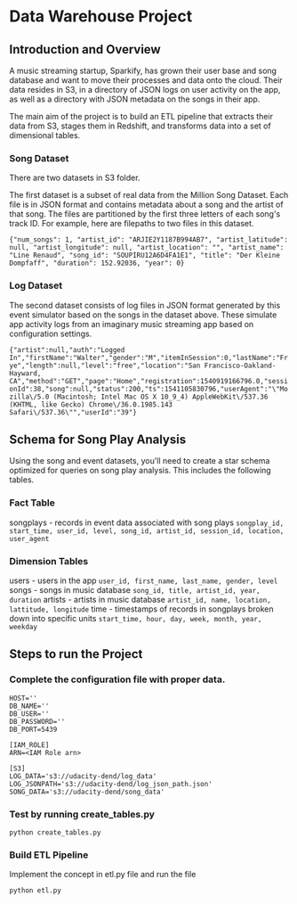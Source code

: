# Data Warehouse Project

## Introduction and Overview
A music streaming startup, Sparkify, has grown their user base and song database and want to move their processes and data onto the cloud. Their data resides in S3, in a directory of JSON logs on user activity on the app, as well as a directory with JSON metadata on the songs in their app.

The main aim of the project is to build an ETL pipeline that extracts their data from S3, stages them in Redshift, and transforms data into a set of dimensional tables. 

### Song Dataset
There are two datasets in S3 folder.

The first dataset is a subset of real data from the Million Song Dataset. Each file is in JSON format and contains metadata about a song and the artist of that song. The files are partitioned by the first three letters of each song's track ID. For example, here are filepaths to two files in this dataset.

```{"num_songs": 1, "artist_id": "ARJIE2Y1187B994AB7", "artist_latitude": null, "artist_longitude": null, "artist_location": "", "artist_name": "Line Renaud", "song_id": "SOUPIRU12A6D4FA1E1", "title": "Der Kleine Dompfaff", "duration": 152.92036, "year": 0}```

### Log Dataset
The second dataset consists of log files in JSON format generated by this event simulator based on the songs in the dataset above. These simulate app activity logs from an imaginary music streaming app based on configuration settings.

```{"artist":null,"auth":"Logged In","firstName":"Walter","gender":"M","itemInSession":0,"lastName":"Frye","length":null,"level":"free","location":"San Francisco-Oakland-Hayward, CA","method":"GET","page":"Home","registration":1540919166796.0,"sessionId":38,"song":null,"status":200,"ts":1541105830796,"userAgent":"\"Mozilla\/5.0 (Macintosh; Intel Mac OS X 10_9_4) AppleWebKit\/537.36 (KHTML, like Gecko) Chrome\/36.0.1985.143 Safari\/537.36\"","userId":"39"}```

## Schema for Song Play Analysis
Using the song and event datasets, you'll need to create a star schema optimized for queries on song play analysis. This includes the following tables.

### Fact Table
songplays - records in event data associated with song plays
```songplay_id, start_time, user_id, level, song_id, artist_id, session_id, location, user_agent```

### Dimension Tables
users - users in the app
```user_id, first_name, last_name, gender, level```
songs - songs in music database
```song_id, title, artist_id, year, duration```
artists - artists in music database
```artist_id, name, location, lattitude, longitude```
time - timestamps of records in songplays broken down into specific units
```start_time, hour, day, week, month, year, weekday```

## Steps to run the Project

### Complete the configuration file with proper data. 
``` [CLUSTER]
HOST=''
DB_NAME=''
DB_USER=''
DB_PASSWORD=''
DB_PORT=5439

[IAM_ROLE]
ARN=<IAM Role arn>

[S3]
LOG_DATA='s3://udacity-dend/log_data'
LOG_JSONPATH='s3://udacity-dend/log_json_path.json'
SONG_DATA='s3://udacity-dend/song_data'
```

### Test by running create_tables.py

```
python create_tables.py
```

### Build ETL Pipeline
Implement the concept in etl.py file and run the file

```
python etl.py
```